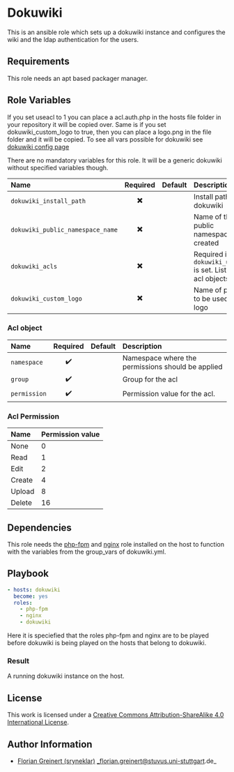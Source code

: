 # Dokuwiki 

This is an ansible role which sets up a dokuwiki instance and configures the wiki and the ldap authentication for the users.

## Requirements

This role needs an apt based packager manager.


## Role Variables

If you set useacl to 1 you can place a acl.auth.php in the hosts file folder in your repository it will be copied over.
Same is if you set dokuwiki_custom_logo to true, then you can place a logo.png in the file folder and it will be copied.
To see all vars possible for dokuwiki see 
[dokuwiki config page](https://www.dokuwiki.org/config)

There are no mandatory variables for this role. It will be a generic dokuwiki without specified variables though.

| Name                             |         Required         | Default | Description                                                     |
|:---------------------------------|:------------------------:|:--------|:----------------------------------------------------------------|
| `dokuwiki_install_path`          | :heavy_multiplication_x: |         | Install path of dokuwiki                                        |
| `dokuwiki_public_namespace_name` | :heavy_multiplication_x: |         | Name of the public namespace to be created                      |
| `dokuwiki_acls`                  | :heavy_multiplication_x: |         | Required if `dokuwiki_useacls` is set. List of dict acl objects |
| `dokuwiki_custom_logo`           | :heavy_multiplication_x: |         | Name of png file to be used as logo                             |                        |

### Acl object
| Name         |      Required      | Default | Description                                       |
|:-------------|:------------------:|:--------|:--------------------------------------------------|
| `namespace`  | :heavy_check_mark: |         | Namespace where the permissions should be applied |
| `group`      | :heavy_check_mark: |         | Group for the acl                                 |
| `permission` | :heavy_check_mark: |         | Permission value for the acl.                     |

### Acl Permission
| Name   | Permission value |
|:-------|:-----------------|
| None   | 0                |
| Read   | 1                |
| Edit   | 2                |
| Create | 4                |
| Upload | 8                |
| Delete | 16               |



## Dependencies

This role needs the [php-fpm](https://github.com/stuvusIT/php-fpm) and [nginx](https://github.com/stuvusIT/nginx) role installed on the host to function with the variables from the group_vars of dokuwiki.yml. 

## Playbook

```yml
- hosts: dokuwiki
  become: yes
  roles:
    - php-fpm
    - nginx
    - dokuwiki
```
Here it is speciefied that the roles php-fpm and nginx are to be played before
dokuwiki is being played on the hosts that belong to dokuwiki.

### Result
A running dokuwiki instance on the host.

## License

This work is licensed under a [Creative Commons Attribution-ShareAlike 4.0 International License](http://creativecommons.org/licenses/by-sa/4.0/).


## Author Information

 * [Florian Greinert (sryneklar)](https://github.com/sryneklar) _florian.greinert@stuvus.uni-stuttgart.de_
